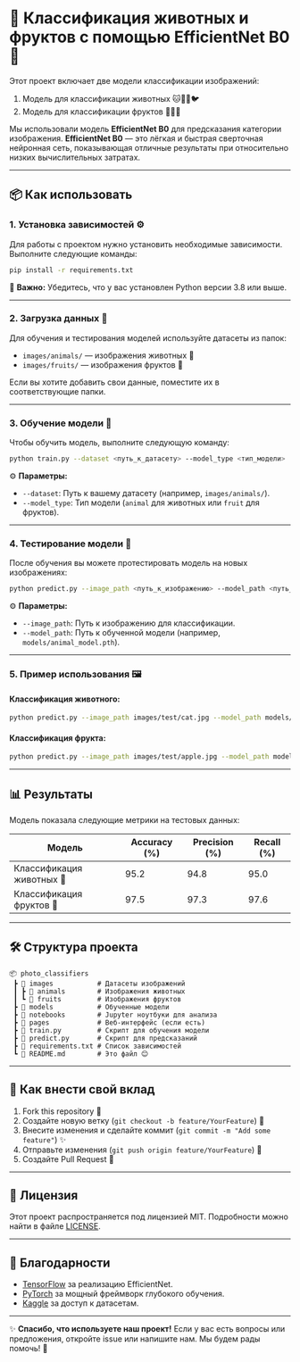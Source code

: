 # 🐾 Классификация животных и фруктов с помощью EfficientNet B0 🍎

Этот проект включает две модели классификации изображений:
1. Модель для классификации животных 🐱🐶🐴🐦
2. Модель для классификации фруктов 🍌🍎🍊

Мы использовали модель **EfficientNet B0** для предсказания категории изображения. **EfficientNet B0** — это лёгкая и быстрая сверточная нейронная сеть, показывающая отличные результаты при относительно низких вычислительных затратах.

---

## 📦 Как использовать

### 1. Установка зависимостей ⚙️

Для работы с проектом нужно установить необходимые зависимости. Выполните следующие команды:

```bash
pip install -r requirements.txt
```

📌 **Важно:** Убедитесь, что у вас установлен Python версии 3.8 или выше.

---

### 2. Загрузка данных 📂

Для обучения и тестирования моделей используйте датасеты из папок:
- `images/animals/` — изображения животных 🐾
- `images/fruits/` — изображения фруктов 🍎

Если вы хотите добавить свои данные, поместите их в соответствующие папки.

---

### 3. Обучение модели 🧠

Чтобы обучить модель, выполните следующую команду:

```bash
python train.py --dataset <путь_к_датасету> --model_type <тип_модели>
```

⚙️ **Параметры:**
- `--dataset`: Путь к вашему датасету (например, `images/animals/`).
- `--model_type`: Тип модели (`animal` для животных или `fruit` для фруктов).

---

### 4. Тестирование модели 🧪

После обучения вы можете протестировать модель на новых изображениях:

```bash
python predict.py --image_path <путь_к_изображению> --model_path <путь_к_модели>
```

⚙️ **Параметры:**
- `--image_path`: Путь к изображению для классификации.
- `--model_path`: Путь к обученной модели (например, `models/animal_model.pth`).

---

### 5. Пример использования 🖼️

#### Классификация животного:
```bash
python predict.py --image_path images/test/cat.jpg --model_path models/animal_model.pth
```

#### Классификация фрукта:
```bash
python predict.py --image_path images/test/apple.jpg --model_path models/fruit_model.pth
```

---

## 📊 Результаты

Модель показала следующие метрики на тестовых данных:

| Модель               | Accuracy (%) | Precision (%) | Recall (%) |
|----------------------|--------------|---------------|------------|
| Классификация животных 🐾 | 95.2         | 94.8          | 95.0       |
| Классификация фруктов 🍎  | 97.5         | 97.3          | 97.6       |

---

## 🛠️ Структура проекта

```
📦 photo_classifiers
 ┣ 📂 images           # Датасеты изображений
 ┃ ┣ 📂 animals        # Изображения животных
 ┃ ┗ 📂 fruits         # Изображения фруктов
 ┣ 📂 models           # Обученные модели
 ┣ 📂 notebooks        # Jupyter ноутбуки для анализа
 ┣ 📂 pages            # Веб-интерфейс (если есть)
 ┣ 📜 train.py         # Скрипт для обучения модели
 ┣ 📜 predict.py       # Скрипт для предсказаний
 ┣ 📜 requirements.txt # Список зависимостей
 ┗ 📜 README.md        # Это файл 😊
```

---

## 🤝 Как внести свой вклад

1. Fork this repository 🍴
2. Создайте новую ветку (`git checkout -b feature/YourFeature`) 🌿
3. Внесите изменения и сделайте коммит (`git commit -m "Add some feature"`) ✨
4. Отправьте изменения (`git push origin feature/YourFeature`) 🚀
5. Создайте Pull Request 🎉

---

## 📝 Лицензия

Этот проект распространяется под лицензией MIT. Подробности можно найти в файле [LICENSE](LICENSE).

---

## 🙏 Благодарности

- [TensorFlow](https://www.tensorflow.org/) за реализацию EfficientNet.
- [PyTorch](https://pytorch.org/) за мощный фреймворк глубокого обучения.
- [Kaggle](https://www.kaggle.com/) за доступ к датасетам.

---

✨ **Спасибо, что используете наш проект!** Если у вас есть вопросы или предложения, откройте issue или напишите нам. Мы будем рады помочь! 🚀